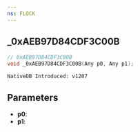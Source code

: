 ```yaml
---
ns: FLOCK
---
```

## _0xAEB97D84CDF3C00B

```c
// 0xAEB97D84CDF3C00B
void _0xAEB97D84CDF3C00B(Any p0, Any p1);
```

```
NativeDB Introduced: v1207
```

## Parameters
* **p0**:
* **p1**:
